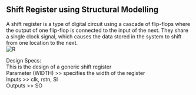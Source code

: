 ## Shift Register using Structural Modelling

A shift register is a type of digital circuit using a cascade of flip-flops where the output of one flip-flop is connected to the input of the next.
They share a single clock signal, which causes the data stored in the system to shift from one location to the next.                                                                                                                                    
![R](https://github.com/EngAhmed21/Sub-RTL-Projects/assets/90782588/a6876fdd-4363-42d5-afaf-f469bda49d83)

Design Specs:                                                                                                                                   
This is the design of a generic shift register                                                                                                                                   
Parameter (WIDTH) >> specifies the width of the register                                                                                                                                   
Inputs >> clk, rstn, SI                                                                                                                                   
Outputs >> SO                                                                                                                                   
